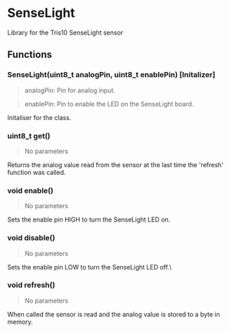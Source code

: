 # SenseLight
Library for the Tris10 SenseLight sensor


## Functions

### SenseLight(uint8_t analogPin, uint8_t enablePin) [Initalizer]
> analogPin: Pin for analog input.

> enablePin: Pin to enable the LED on the SenseLight board.

Initaliser for the class.

### uint8_t get()
> No parameters

Returns the analog value read from the sensor at the last time the 'refresh' function was called.

### void enable()
> No parameters

Sets the enable pin HIGH to turn the SenseLight LED on.

### void disable()
> No parameters

Sets the enable pin LOW to turn the SenseLight LED off.\

### void refresh()

> No parameters

When called the sensor is read and the analog value is stored to a byte in memory.
